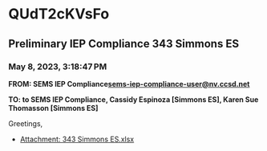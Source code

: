 # QUdT2cKVsFo
## Preliminary IEP Compliance 343 Simmons ES
### May 8, 2023, 3:18:47 PM
**FROM: SEMS IEP Compliance<sems-iep-compliance-user@nv.ccsd.net>**

**TO: to SEMS IEP Compliance, Cassidy Espinoza [Simmons ES], Karen Sue Thomasson [Simmons ES]**


Greetings, 

 





* [Attachment: 343 Simmons ES.xlsx](QUdT2cKVsFo-attachment-1.xlsx)

